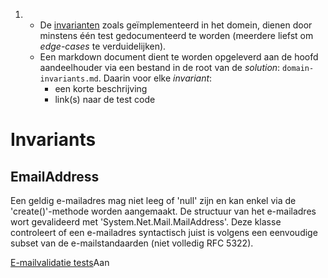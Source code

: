 1. - De [invarianten](../1.TheStables/readme.md) zoals geïmplementeerd in het domein, dienen door minstens één test gedocumenteerd te worden (meerdere liefst om *edge-cases* te verduidelijken).
   - Een markdown document dient te worden opgeleverd aan de hoofd aandeelhouder via een bestand in de root van de *solution*: `domain-invariants.md`. Daarin voor elke *invariant*:
     - een korte beschrijving 
     - link(s) naar de test code

# Invariants
## EmailAddress
Een geldig e-mailadres mag niet leeg of 'null' zijn en kan enkel via de 'create()'-methode worden aangemaakt.
De structuur van het e-mailadres wort gevalideerd met 'System.Net.Mail.MailAddress'. Deze klasse controleert of een e-mailadres syntactisch juist is volgens een eenvoudige subset van de e-mailstandaarden (niet volledig RFC 5322). 

[E-mailvalidatie tests](HorsesForCourses.Tests/CoachRegistrationTests.cs)Aan